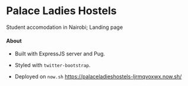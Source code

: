 # Palace Ladies Hostels

Student accomodation in Nairobi; Landing page

#### About
* Built with ExpressJS server and Pug.

* Styled with ```twitter-bootstrap```.

* Deployed on ```now.sh``` https://palaceladieshostels-ljrmqvoxwx.now.sh/
